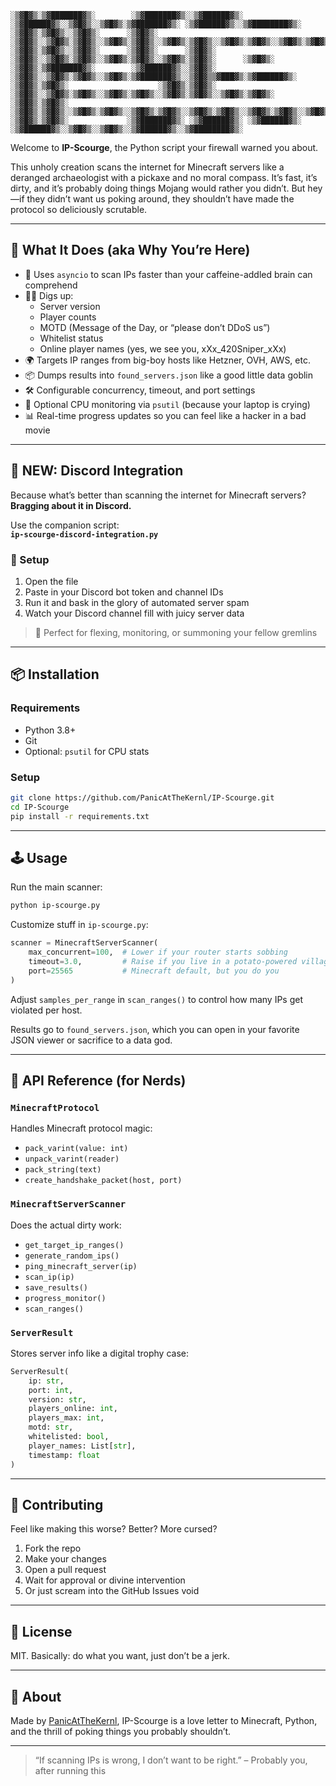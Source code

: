 ```text
░▒▓█▓▒░▒▓███████▓▒░        ░▒▓███████▓▒░░▒▓██████▓▒░ ░▒▓██████▓▒░░▒▓█▓▒░░▒▓█▓▒░▒▓███████▓▒░ ░▒▓██████▓▒░░▒▓████████▓▒░ 
░▒▓█▓▒░▒▓█▓▒░░▒▓█▓▒░      ░▒▓█▓▒░      ░▒▓█▓▒░░▒▓█▓▒░▒▓█▓▒░░▒▓█▓▒░▒▓█▓▒░░▒▓█▓▒░▒▓█▓▒░░▒▓█▓▒░▒▓█▓▒░░▒▓█▓▒░▒▓█▓▒░        
░▒▓█▓▒░▒▓█▓▒░░▒▓█▓▒░      ░▒▓█▓▒░      ░▒▓█▓▒░      ░▒▓█▓▒░░▒▓█▓▒░▒▓█▓▒░░▒▓█▓▒░▒▓█▓▒░░▒▓█▓▒░▒▓█▓▒░      ░▒▓█▓▒░        
░▒▓█▓▒░▒▓███████▓▒░        ░▒▓██████▓▒░░▒▓█▓▒░      ░▒▓█▓▒░░▒▓█▓▒░▒▓█▓▒░░▒▓█▓▒░▒▓███████▓▒░░▒▓█▓▒▒▓███▓▒░▒▓██████▓▒░   
░▒▓█▓▒░▒▓█▓▒░                    ░▒▓█▓▒░▒▓█▓▒░      ░▒▓█▓▒░░▒▓█▓▒░▒▓█▓▒░░▒▓█▓▒░▒▓█▓▒░░▒▓█▓▒░▒▓█▓▒░░▒▓█▓▒░▒▓█▓▒░        
░▒▓█▓▒░▒▓█▓▒░                    ░▒▓█▓▒░▒▓█▓▒░░▒▓█▓▒░▒▓█▓▒░░▒▓█▓▒░▒▓█▓▒░░▒▓█▓▒░▒▓█▓▒░░▒▓█▓▒░▒▓█▓▒░░▒▓█▓▒░▒▓█▓▒░        
░▒▓█▓▒░▒▓█▓▒░             ░▒▓███████▓▒░ ░▒▓██████▓▒░ ░▒▓██████▓▒░ ░▒▓██████▓▒░░▒▓█▓▒░░▒▓█▓▒░░▒▓██████▓▒░░▒▓████████▓▒░ 
```


Welcome to **IP-Scourge**, the Python script your firewall warned you about.

This unholy creation scans the internet for Minecraft servers like a deranged archaeologist with a pickaxe and no moral compass. It’s fast, it’s dirty, and it’s probably doing things Mojang would rather you didn’t. But hey—if they didn’t want us poking around, they shouldn’t have made the protocol so deliciously scrutable.

---

## 🚀 What It Does (aka Why You’re Here)

- 🧠 Uses `asyncio` to scan IPs faster than your caffeine-addled brain can comprehend
- 🕵️‍♂️ Digs up:
  - Server version
  - Player counts
  - MOTD (Message of the Day, or “please don’t DDoS us”)
  - Whitelist status
  - Online player names (yes, we see you, xXx_420Sniper_xXx)
- 🌍 Targets IP ranges from big-boy hosts like Hetzner, OVH, AWS, etc.
- 📦 Dumps results into `found_servers.json` like a good little data goblin
- 🛠️ Configurable concurrency, timeout, and port settings
- 🧮 Optional CPU monitoring via `psutil` (because your laptop is crying)
- 📊 Real-time progress updates so you can feel like a hacker in a bad movie

---

## 💬 NEW: Discord Integration

Because what’s better than scanning the internet for Minecraft servers?  
**Bragging about it in Discord.**

Use the companion script:  
**`ip-scourge-discord-integration.py`**

### 🔧 Setup

1. Open the file
2. Paste in your Discord bot token and channel IDs
3. Run it and bask in the glory of automated server spam
4. Watch your Discord channel fill with juicy server data

> 🧌 Perfect for flexing, monitoring, or summoning your fellow gremlins

---

## 📦 Installation

### Requirements

- Python 3.8+
- Git
- Optional: `psutil` for CPU stats

### Setup

```bash
git clone https://github.com/PanicAtTheKernl/IP-Scourge.git
cd IP-Scourge
pip install -r requirements.txt
```

---

## 🕹️ Usage

Run the main scanner:

```bash
python ip-scourge.py
```

Customize stuff in `ip-scourge.py`:

```python
scanner = MinecraftServerScanner(
    max_concurrent=100,  # Lower if your router starts sobbing
    timeout=3.0,         # Raise if you live in a potato-powered village
    port=25565           # Minecraft default, but you do you
)
```

Adjust `samples_per_range` in `scan_ranges()` to control how many IPs get violated per host.

Results go to `found_servers.json`, which you can open in your favorite JSON viewer or sacrifice to a data god.

---

## 🧪 API Reference (for Nerds)

### `MinecraftProtocol`
Handles Minecraft protocol magic:
- `pack_varint(value: int)`
- `unpack_varint(reader)`
- `pack_string(text)`
- `create_handshake_packet(host, port)`

### `MinecraftServerScanner`
Does the actual dirty work:
- `get_target_ip_ranges()`
- `generate_random_ips()`
- `ping_minecraft_server(ip)`
- `scan_ip(ip)`
- `save_results()`
- `progress_monitor()`
- `scan_ranges()`

### `ServerResult`
Stores server info like a digital trophy case:

```python
ServerResult(
    ip: str,
    port: int,
    version: str,
    players_online: int,
    players_max: int,
    motd: str,
    whitelisted: bool,
    player_names: List[str],
    timestamp: float
)
```

---

## 🤝 Contributing

Feel like making this worse? Better? More cursed?

1. Fork the repo  
2. Make your changes  
3. Open a pull request  
4. Wait for approval or divine intervention  
5. Or just scream into the GitHub Issues void

---

## 📜 License

MIT. Basically: do what you want, just don’t be a jerk.

---

## 🧩 About

Made by [PanicAtTheKernl](https://github.com/PanicAtTheKernl), IP-Scourge is a love letter to Minecraft, Python, and the thrill of poking things you probably shouldn’t.

---

> “If scanning IPs is wrong, I don’t want to be right.” – Probably you, after running this
